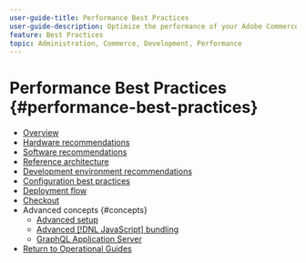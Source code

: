 ```yaml
---
user-guide-title: Performance Best Practices
user-guide-description: Optimize the performance of your Adobe Commerce production deployment using our recommendations.
feature: Best Practices
topic: Administration, Commerce, Development, Performance
---
```


# Performance Best Practices {#performance-best-practices}

- [Overview](overview.md)
- [Hardware recommendations](hardware.md)
- [Software recommendations](software.md)
- [Reference architecture](reference-architecture.md)
- [Development environment recommendations](development-environment.md)
- [Configuration best practices](configuration.md)
- [Deployment flow](deployment-flow.md)
- [Checkout](high-throughput-order-processing.md)
- Advanced concepts {#concepts}
  - [Advanced setup](advanced-setup.md)
  - [Advanced [!DNL JavaScript] bundling](advanced-js-bundling.md)
  - [GraphQL Application Server](application-server.md)
- [Return to Operational Guides](https://experienceleague.adobe.com/docs/commerce-operations/operational-guides/home.html)
